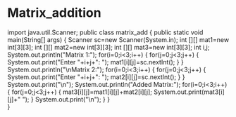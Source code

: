 # Matrix_addition
import java.util.Scanner;
public class matrix_add
{
    public static void main(String[] args)
    {
        Scanner sc=new Scanner(System.in);
        int [][] mat1=new int[3][3];
        int [][] mat2=new int[3][3];
        int [][] mat3=new int[3][3];
        int i,j;
        System.out.println("Matrix 1:");
        for(i=0;i<3;i++)
        {
            for(j=0;j<3;j++)
            {
                System.out.print("Enter "+i+j+": ");
                mat1[i][j]=sc.nextInt();
            }
        }
        System.out.println("\nMatrix 2:");
        for(i=0;i<3;i++)
        {
            for(j=0;j<3;j++)
            {
                System.out.print("Enter "+i+j+": ");
                mat2[i][j]=sc.nextInt();
            }
        }
        System.out.print("\n");
        System.out.println("Added Matrix:");
        for(i=0;i<3;i++)
        {
            for(j=0;j<3;j++)
            {
                mat3[i][j]=mat1[i][j]+mat2[i][j];
                System.out.print(mat3[i][j]+" ");
            }
            System.out.print("\n");
        }
    }   
}
